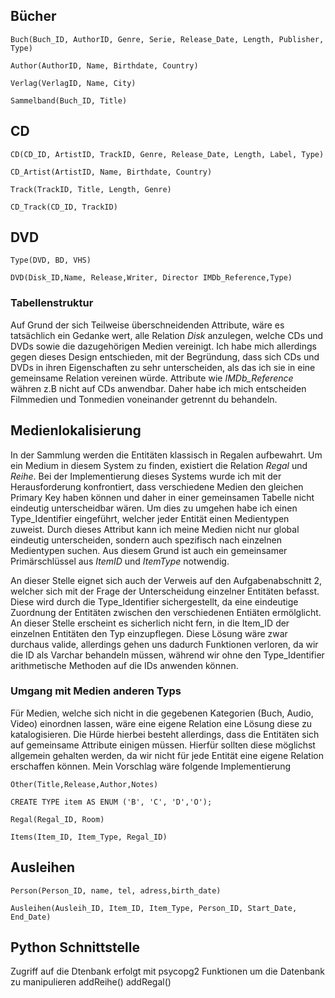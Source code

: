 ## Bücher


```
Buch(Buch_ID, AuthorID, Genre, Serie, Release_Date, Length, Publisher, Type)
```
```
Author(AuthorID, Name, Birthdate, Country)
```
```
Verlag(VerlagID, Name, City)
```
```
Sammelband(Buch_ID, Title)
```
## CD

```
CD(CD_ID, ArtistID, TrackID, Genre, Release_Date, Length, Label, Type)
```
```
CD_Artist(ArtistID, Name, Birthdate, Country)
```
```
Track(TrackID, Title, Length, Genre)
```
```
CD_Track(CD_ID, TrackID)
```


## DVD
```
Type(DVD, BD, VHS)
```
```
DVD(Disk_ID,Name, Release,Writer, Director IMDb_Reference,Type)
```

### Tabellenstruktur

Auf Grund der sich Teilweise überschneidenden Attribute, wäre es tatsächlich ein Gedanke wert, alle Relation _Disk_ anzulegen, welche CDs und DVDs sowie die dazugehörigen Medien vereinigt. Ich habe mich allerdings gegen dieses Design entschieden, mit der Begründung, dass sich CDs und DVDs in ihren Eigenschaften zu sehr unterscheiden, als das ich sie in eine gemeinsame Relation vereinen würde. Attribute wie _IMDb_Reference_ währen z.B nicht auf CDs anwendbar. Daher habe ich mich entscheiden Filmmedien und Tonmedien voneinander getrennt du behandeln.

## Medienlokalisierung 
In der Sammlung werden die Entitäten klassisch in Regalen aufbewahrt. Um ein Medium in diesem System zu finden,
existiert die Relation _Regal_ und _Reihe_. Bei der Implementierung dieses Systems wurde ich mit der Herausforderung
konfrontiert, dass verschiedene Medien den gleichen Primary Key haben können und daher in einer gemeinsamen Tabelle nicht
eindeutig unterscheidbar wären. Um dies zu umgehen habe ich einen Type_Identifier eingeführt, welcher jeder Entität einen
Medientypen zuweist. Durch dieses Attribut kann ich meine Medien nicht nur global eindeutig unterscheiden, sondern auch 
spezifisch nach einzelnen Medientypen suchen. Aus diesem Grund ist auch ein gemeinsamer Primärschlüssel aus _ItemID_ und
_ItemType_ notwendig.

An dieser Stelle eignet sich auch der Verweis auf den Aufgabenabschnitt 2, welcher sich mit der Frage der Unterscheidung
einzelner Entitäten befasst. Diese wird durch die Type_Identifier sichergestellt, da eine eindeutige Zuordnung der Entitäten
zwischen den verschiedenen Entiäten ermölglicht. An dieser Stelle erscheint es sicherlich nicht fern, in die Item_ID der
einzelnen Entitäten den Typ einzupflegen. Diese Lösung wäre zwar durchaus valide, allerdings gehen uns dadurch Funktionen
verloren, da wir die ID als Varchar behandeln müssen, während wir ohne den Type_Identifier arithmetische Methoden auf die 
IDs anwenden können.

### Umgang mit Medien anderen Typs
Für Medien, welche sich nicht in die gegebenen Kategorien (Buch, Audio, Video) einordnen lassen, wäre eine eigene Relation eine Lösung diese zu katalogisieren. Die Hürde hierbei besteht allerdings, dass die Entitäten sich auf gemeinsame Attribute einigen müssen. Hierfür sollten diese möglichst allgemein gehalten werden, da wir nicht für jede Entität eine eigene Relation erschaffen können. Mein Vorschlag wäre folgende Implementierung 
```
Other(Title,Release,Author,Notes)
```

```
CREATE TYPE item AS ENUM ('B', 'C', 'D','O');
```
```
Regal(Regal_ID, Room)
```
```
Items(Item_ID, Item_Type, Regal_ID)
```


## Ausleihen
```
Person(Person_ID, name, tel, adress,birth_date)
```
```
Ausleihen(Ausleih_ID, Item_ID, Item_Type, Person_ID, Start_Date, End_Date)
```


## Python Schnittstelle

Zugriff auf die Dtenbank erfolgt mit psycopg2
Funktionen um die Datenbank zu manipulieren
addReihe()
addRegal()


